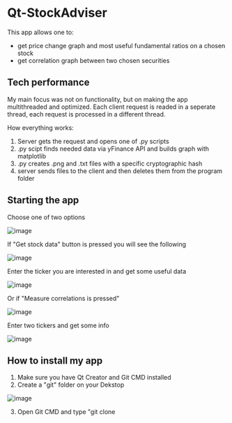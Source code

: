 # Qt-StockAdviser

This app allows one to:
* get price change graph and most useful fundamental ratios on a chosen stock
* get correlation graph between two chosen securities

## Tech performance
My main focus was not on functionality, but on making the app multithreaded and optimized.
Each client request is readed in a seperate thread, each request is processed in a different thread.

How everything works:
1) Server gets the request and opens one of .py scripts
2) .py scipt finds needed data via yFinance API and builds graph with matplotlib
3) .py creates .png and .txt files with a specific cryptographic hash
4) server sends files to the client and then deletes them from the program folder

## Starting the app
Choose one of two options

![image](https://github.com/KozlovVP/Qt-StockAdviser/assets/114473389/b718c0f2-0be7-4280-904c-12f3ce6bdaa8)

If "Get stock data" button is pressed you will see the following 

![image](https://github.com/KozlovVP/Qt-StockAdviser/assets/114473389/47f25d99-b9d1-461f-8abe-6953cc5aa66b)

Enter the ticker you are interested in and get some useful data

![image](https://github.com/KozlovVP/Qt-StockAdviser/assets/114473389/6053a446-326d-47fc-b80c-58619fc53104)

Or if "Measure correlations is pressed"

![image](https://github.com/KozlovVP/Qt-StockAdviser/assets/114473389/585a1221-b952-4920-9aa4-1c45c1f029c7)

Enter two tickers and get some info

![image](https://github.com/KozlovVP/Qt-StockAdviser/assets/114473389/eb147c87-d62f-42ed-afaa-3543d9523873)


## How to install my app
1) Make sure you have Qt Creator and Git CMD installed
2) Create a "git" folder on your Dekstop

![image](https://github.com/KozlovVP/Qt-StockAdviser/assets/114473389/87a3f3a7-1cfc-4928-8dee-1938dad171d9)

3) Open Git CMD and type "git clone 
